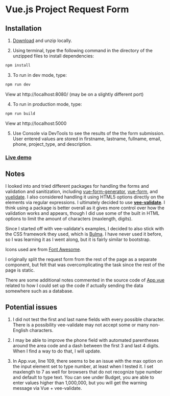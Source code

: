 # Vue.js Project Request Form

## Installation

1. [Download](https://github.com/jspringer/vue-request-form/archive/master.zip) and unzip locally.

2. Using terminal, type the following command in the directory of the unzipped files to install dependencies: 
``` bash
npm install
```
3. To run in dev mode, type: 
``` bash
npm run dev
```
View at http://localhost:8080/ (may be on a slightly different port)

4. To run in production mode, type: 
``` bash
npm run build
```
View at http://localhost:5000

5. Use Console via DevTools to see the results of the the form submission. User entered values are stored in firstname, lastname, fullname, email, phone, project_type, and description. 

### [Live demo](https://jsnspr-vue-request-form.heroku.com/)

## Notes

I looked into and tried different packages for handling the forms and validation and sanitization, including [vue-form-generator](https://github.com/vue-generators/vue-form-generator), [vue-form](https://www.npmjs.com/package/vue-form), and [vuelidate](https://monterail.github.io/vuelidate/). I also considered handling it using HTML5 options directly on the elements via regular expressions. I ultimately decided to use **[vee-validate](https://vee-validate.logaretm.com/)**. I think using a package is better overall as it gives more control over how the validation works and appears, though I did use some of the built in HTML options to limit the amount of characters (maxlength, digits).

Since I started off with vee-validate's examples, I decided to also stick with the CSS framework they used, which is [Bulma](https://bulma.io/). I have never used it before, so I was learning it as I went along, but it is fairly similar to bootstrap. 

Icons used are from [Font Awesome](https://fontawesome.com/). 

I originally split the request form from the rest of the page as a separate component, but felt that was overcomplicating the task since the rest of the page is static. 

There are some additional notes commented in the source code of [App.vue](src/App.vue) related to how I could set up the code if actually sending the data somewhere such as a database. 

## Potential issues

1. I did not test the first and last name fields with every possible character. There is a possibility vee-validate may not accept some or many non-English characters. 

2. I may be able to improve the phone field with automated parentheses around the area code and a dash between the first 3 and last 4 digits. When I find a way to do that, I will update. 

3. In App.vue, line 109, there seems to be an issue with the max option on the input element set to type number, at least when I tested it. I set maxlength to 7 as well for browsers that do not recognize type number and default to type text. You can see under Budget, you are able to enter values higher than 1,000,000, but you will get the warning message via Vue + vee-validate. 

